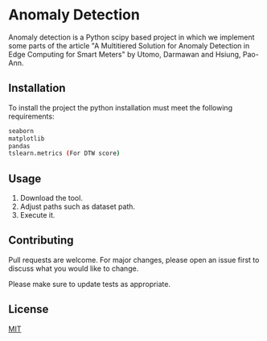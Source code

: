 # Anomaly Detection

Anomaly detection is a Python scipy based project in which we implement some parts of the article "A Multitiered Solution for Anomaly Detection in Edge Computing for Smart Meters" by Utomo, Darmawan and Hsiung, Pao-Ann.

## Installation

To install the project the python installation must meet the following requirements:

```bash
seaborn
matplotlib
pandas
tslearn.metrics (For DTW score)

```

## Usage
1) Download the tool.
2) Adjust paths such as dataset path.
3) Execute it.

## Contributing
Pull requests are welcome. For major changes, please open an issue first to discuss what you would like to change.

Please make sure to update tests as appropriate.

## License
[MIT](https://choosealicense.com/licenses/mit/)